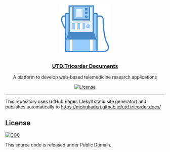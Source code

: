 <p align="center">
    <a href="https://mohghaderi.github.io/utd.tricorder.docs/"><img src="/images/utd-tricorder-icon.svg" width="160" alt="Tricorder Icon" /></a>
</p>
<h3 align="center"><a href="https://mohghaderi.github.io/utd.tricorder.docs/">UTD.Tricorder Documents</a></h3>
<p align="center">A platform to develop web-based telemedicine research applications
    <p>
        <p align="center">
            <a href=""><img src="https://badgen.net/badge/license/public domain/f2a" alt="License"></a>
        </p>
    </p>
</p>

---
This repository uses GitHub Pages (Jekyll static site generator) and publishes automatically to https://mohghaderi.github.io/utd.tricorder.docs/


## License
[![CC0](http://mirrors.creativecommons.org/presskit/buttons/88x31/svg/cc-zero.svg)](https://creativecommons.org/publicdomain/zero/1.0/)

This source code is released under Public Domain.
